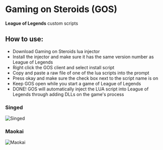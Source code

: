 # Gaming on Steroids (GOS)

__League of Legends__ custom scripts

## How to use:
* Download Gaming on Steroids lua injector 
* Install the injector and make sure it has the same version number as League of Legends
* Right click the GOS client and select install script
* Copy and paste a raw file of one of the lua scripts into the prompt
* Press okay and make sure the check box next to the script name is on
* Keep GOS open while you start a game of League of Legends
* DONE! GOS will automatically inject the LUA script into League of Legends through adding DLLs on the game's process 

### Singed
![Singed](https://raw.githubusercontent.com/Quintilian/GOS/master/Untitled-1.jpg)
### Maokai
![Maokai](https://raw.githubusercontent.com/Quintilian/GOS/master/Untitled-2.jpg)
